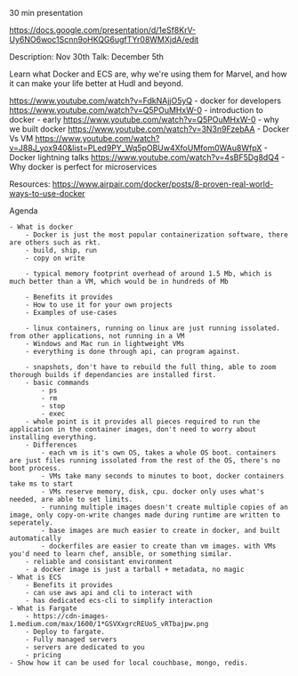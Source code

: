 30 min presentation

https://docs.google.com/presentation/d/1eSf8KrV-Uy6NO6woc1Scnn9oHKQG6ugfTYr08WMXjdA/edit

Description: Nov 30th
Talk: December 5th

Learn what Docker and ECS are, why we're using them for Marvel, and how it can make your life better at Hudl and beyond.

https://www.youtube.com/watch?v=FdkNAjjO5yQ - docker for developers
https://www.youtube.com/watch?v=Q5POuMHxW-0 - introduction to docker - early
https://www.youtube.com/watch?v=Q5POuMHxW-0 - why we built docker
https://www.youtube.com/watch?v=3N3n9FzebAA - Docker Vs VM
https://www.youtube.com/watch?v=J88J_yox940&list=PLed9PY_Wq5pOBUw4XfoUMfom0WAu8WfpX  - Docker lightning talks
https://www.youtube.com/watch?v=4sBF5Dg8dQ4 - Why docker is perfect for microservices

Resources:
https://www.airpair.com/docker/posts/8-proven-real-world-ways-to-use-docker

Agenda
	
	- What is docker
		- Docker is just the most popular containerization software, there are others such as rkt.
		- build, ship, run
		- copy on write

		- typical memory footprint overhead of around 1.5 Mb, which is much better than a VM, which would be in hundreds of Mb

		- Benefits it provides
		- How to use it for your own projects	
		- Examples of use-cases

		- linux containers, running on linux are just running issolated. from other applications, not running in a VM
		- Windows and Mac run in lightweight VMs
		- everything is done through api, can program against.

		- snapshots, don't have to rebuild the full thing, able to zoom thorough builds if dependancies are installed first.
		- basic commands
			- ps
			- rm
			- stop
			- exec 
		- whole point is it provides all pieces required to run the application in the container images, don't need to worry about installing everything.
		- Differences
			- each vm is it's own OS, takes a whole OS boot. containers are just files running issolated from the rest of the OS, there's no boot process.
			- VMs take many seconds to minutes to boot, docker containers take ms to start
			- VMs reserve memory, disk, cpu. docker only uses what's needed, are able to set limits.
			- running multiple images doesn't create multiple copies of an image, only copy-on-write changes made during runtime are written to seperately.
			- base images are much easier to create in docker, and built automatically
			- dockerfiles are easier to create than vm images. with VMs you'd need to learn chef, ansible, or something similar.
		- reliable and consistant environment
		- a docker image is just a tarball + metadata, no magic
	- What is ECS
		- Benefits it provides
		- can use aws api and cli to interact with
		- has dedicated ecs-cli to simplify interaction
	- What is Fargate
		- https://cdn-images-1.medium.com/max/1600/1*GSVXxgrcREUoS_vRTbajpw.png
		- Deploy to fargate.
		- Fully managed servers
		- servers are dedicated to you
		- pricing
	- Show how it can be used for local couchbase, mongo, redis.

